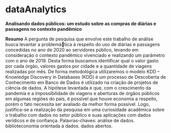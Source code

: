 # dataAnalytics
**Analisando dados públicos: um estudo sobre as compras de diárias e passagens no contexto pandêmico**

**Resumo**
A pergunta de pesquisa que envolve este trabalho de análise busca levantar a problemática à respeito do uso de diárias e passagens concedidas no ano de 2020 ao servidores
público, levando em consideração o contexto pandêmico vivenciado e realizando um
parâmetro com o ano de 2019. Desta forma buscamos identificar qual o valor gasto
por cada órgão, valores gastos por cidade e a quantidade de viagens realizadas por
mês. De forma metodológica utilizaremos o modelo KDD – Knowledge Discovery in
Databases (KDD) é um processo de Descoberta de Conhecimento em Banco de Dados
é utilizado na criação de projetos de ciência de dados. A hipótese levantada é que,
com o crescimento da pandemia e a impossibilidade de viagens e aberturas de órgãos
públicos em algumas regiões do país, é possível que houve economia a respeito, porém
o fato necessita ser avaliado da melhor forma possível. Logo, justifica-se a realização da
pesquisa em uma curiosidade acadêmica sobre o trabalho com dados no setor público
e suas aplicações com dados verídicos e de confiança.
Palavras-chaves: análise de dados. biblioteconomia orientada à dados. dados abertos.
